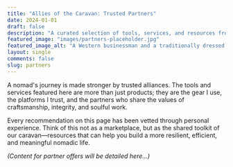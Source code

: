```yaml
---
title: "Allies of the Caravan: Trusted Partners"
date: 2024-01-01
draft: false
description: "A curated selection of tools, services, and resources from trusted partners that align with the philosophy of Rooted Nomadism. These are the allies I rely on for my own journey."
featured_image: "images/partners-placeholder.jpg"
featured_image_alt: "A Western businessman and a traditionally dressed artisan shaking hands over a complex technological artifact, symbolizing trustworthy partnerships and collaborations blending tradition with modernity for Salah Nomad."
layout: single
comments: false
slug: partners
---
```


A nomad's journey is made stronger by trusted alliances. The tools and services featured here are more than just products; they are the gear I use, the platforms I trust, and the partners who share the values of craftsmanship, integrity, and soulful work.

Every recommendation on this page has been vetted through personal experience. Think of this not as a marketplace, but as the shared toolkit of our caravan—resources that can help you build a more resilient, efficient, and meaningful nomadic life.

*(Content for partner offers will be detailed here...)*